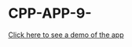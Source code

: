 # CPP-APP-9-

<a href="https://www.loom.com/share/6fcb9fd0cb7a4a40b4ae7a41c01d4bf5"> Click here to see a demo of the app</a>
